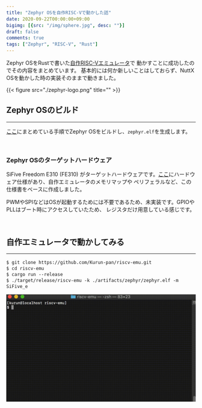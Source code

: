 ```yaml
---
title: "Zephyr OSを自作RISC-Vで動かした話"
date: 2020-09-22T00:00:00+09:00
bigimg: [{src: "/img/sphere.jpg", desc: ""}]
draft: false
comments: true
tags: ["Zephyr", "RISC-V", "Rust"]
---
```


Zephyr OSをRustで書いた[自作RISC-Vエミュレータ](https://github.com/Kurun-pan/riscv-emu)で
動かすことに成功したのでその内容をまとめています。
基本的には何か新しいことはしておらず、NuttX OSを動かした時の実装そのままで動きました。

<!--more-->

{{< figure src="./zephyr-logo.png" title="" >}}

## Zephyr OSのビルド
-------

[ここ](https://kurun-pan.github.io/post/2020-09-13/)にまとめている手順でZephyr OSをビルドし、`zephyr.elf`を生成します。

<br>

### Zephyr OSのターゲットハードウェア

SiFive Freedom E310 (FE310) がターゲットハードウェアです。[ここ](https://sifive.cdn.prismic.io/sifive/4d063bf8-3ae6-4db6-9843-ee9076ebadf7_fe310-g000.pdf)にハードウェア仕様があり、自作エミュレータのメモリマップや
ペリフェラルなど、この仕様書をベースに作成しました。

PWMやSPIなどはOSが起動するためには不要であるため、未実装です。GPIOやPLLはブート時にアクセスしていたため、
レジスタだけ用意している感じです。

<br>

## 自作エミュレータで動かしてみる
-------

```
$ git clone https://github.com/Kurun-pan/riscv-emu.git
$ cd riscv-emu
$ cargo run --release
$ ./target/release/riscv-emu -k ./artifacts/zephyr/zephyr.elf -m SiFive_e
```

![animation](https://github.com/Kurun-pan/riscv-emu/blob/master/demo/zephyr.gif)

<br>
